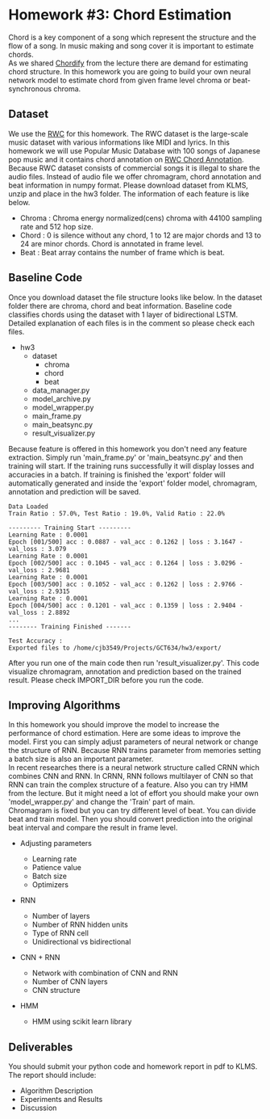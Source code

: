 # Homework #3: Chord Estimation
Chord is a key component of a song which represent the structure and the flow of a song. In music making and song cover it is important to estimate chords.  
As we shared [Chordify](https://chordify.net) from the lecture there are demand for estimating chord structure. In this homework you are going to build your own neural network model to estimate chord from given frame level chroma or beat-synchronous chroma.

## Dataset
We use the [RWC](https://staff.aist.go.jp/m.goto/RWC-MDB/) for this homework. The RWC dataset is the large-scale music dataset with various informations like MIDI and lyrics. In this homework we will use Popular Music Database with 100 songs of Japanese pop music and it contains chord annotation on [RWC Chord Annotation](https://github.com/tmc323/Chord-Annotations).  
Because RWC dataset consists of commercial songs it is illegal to share the audio files. Instead of audio file we offer chromagram, chord annotation and beat information in numpy format. Please download dataset from KLMS, unzip and place in the hw3 folder. The information of each feature is like below.  

* Chroma : Chroma energy normalized(cens) chroma with 44100 sampling rate and 512 hop size.
* Chord : 0 is silence without any chord, 1 to 12 are major chords and 13 to 24 are minor chords. Chord is annotated in frame level.
* Beat : Beat array contains the number of frame which is beat.

## Baseline Code
Once you download dataset the file structure looks like below. In the dataset folder there are chroma, chord and beat information. Baseline code classifies chords using the dataset with 1 layer of bidirectional LSTM. Detailed explanation of each files is in the comment so please check each files.

* hw3
  * dataset
    * chroma
    * chord
    * beat
  * data_manager.py
  * model_archive.py
  * model_wrapper.py
  * main_frame.py
  * main_beatsync.py
  * result_visualizer.py

Because feature is offered in this homework you don't need any feature extraction. Simply run 'main_frame.py' or 'main_beatsync.py' and then training will start. If the training runs successfully it will display losses and accuracies in a batch. If training is finished the 'export' folder will automatically generated and inside the 'export' folder model, chromagram, annotation and prediction will be saved.

```
Data Loaded
Train Ratio : 57.0%, Test Ratio : 19.0%, Valid Ratio : 22.0%

--------- Training Start ---------
Learning Rate : 0.0001
Epoch [001/500] acc : 0.0887 - val_acc : 0.1262 | loss : 3.1647 - val_loss : 3.079
Learning Rate : 0.0001
Epoch [002/500] acc : 0.1045 - val_acc : 0.1264 | loss : 3.0296 - val_loss : 2.9681
Learning Rate : 0.0001
Epoch [003/500] acc : 0.1052 - val_acc : 0.1262 | loss : 2.9766 - val_loss : 2.9315
Learning Rate : 0.0001
Epoch [004/500] acc : 0.1201 - val_acc : 0.1359 | loss : 2.9404 - val_loss : 2.8892
...
-------- Training Finished -------

Test Accuracy :
Exported files to /home/cjb3549/Projects/GCT634/hw3/export/
```

After you run one of the main code then run 'result_visualizer.py'. This code visualize chromagram, annotation and prediction based on the trained result. Please check IMPORT_DIR before you run the code.

## Improving Algorithms
In this homework you should improve the model to increase the performance of chord estimation. Here are some ideas to improve the model. First you can simply adjust parameters of neural network or change the structure of RNN. Because RNN trains parameter from memories setting a batch size is also an important parameter.  
In recent researches there is a neural network structure called CRNN which combines CNN and RNN. In CRNN, RNN follows multilayer of CNN so that RNN can train the complex structure of a feature. Also you can try HMM from the lecture. But it might need a lot of effort you should make your own 'model_wrapper.py' and change the 'Train' part of main.  
Chromagram is fixed but you can try different level of beat. You can divide beat and train model. Then you should convert prediction into the original beat interval and compare the result in frame level.

* Adjusting parameters
  * Learning rate
  * Patience value
  * Batch size
  * Optimizers

* RNN
  * Number of layers
  * Number of RNN hidden units
  * Type of RNN cell
  * Unidirectional vs bidirectional

* CNN + RNN
  * Network with combination of CNN and RNN
  * Number of CNN layers
  * CNN structure

* HMM
  * HMM using scikit learn library

## Deliverables
You should submit your python code and homework report in pdf to KLMS.
The report should include:
* Algorithm Description
* Experiments and Results
* Discussion
